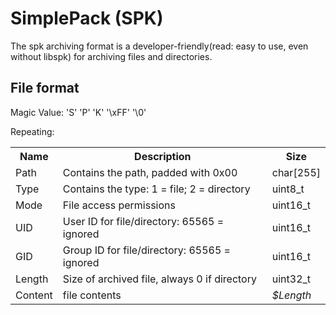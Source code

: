 SimplePack (SPK)
===============

The spk archiving format is a developer-friendly(read: easy to use, even without libspk) for archiving files and directories.

File format
-----------
Magic Value: 'S' 'P' 'K' '\xFF' '\0'

Repeating:
<table>
    <tr> <th>Name</th>              <th>Description</th>                                  <th>Size</th>             </tr>
    <tr> <td>Path</td>              <td>Contains the path, padded with 0x00</td>          <td>char[255]</td>        </tr>
    <tr> <td>Type</td>              <td>Contains the type: 1 = file; 2 = directory</td>   <td>uint8_t</td>          </tr>
    <tr> <td>Mode</td>              <td>File access permissions</td>                      <td>uint16_t</td>         </tr>
    <tr> <td>UID</td>               <td>User ID for file/directory: 65565 = ignored</td>  <td>uint16_t</td>         </tr>
    <tr> <td>GID</td>               <td>Group ID for file/directory: 65565 = ignored</td> <td>uint16_t</td>         </tr>
    <tr> <td>Length</td>            <td>Size of archived file, always 0 if directory</td> <td>uint32_t</td>         </tr>
    <tr> <td>Content</td>           <td>file contents</td>                                <td><i>$Length</i></td>   </tr>
</table>

